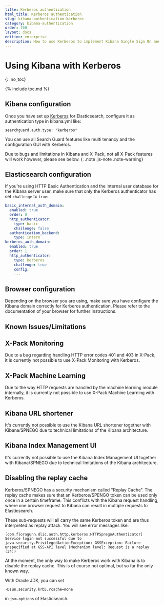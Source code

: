 ```yaml
---
title: Kerberos authentication
html_title: Kerberos authentication
slug: kibana-authentication-kerberos
category: kibana-authentication
order: 700
layout: docs
edition: enterprise
description: How to use Kerberos to implement Kibana Single Sign On and  to protect your data from any unauthorized access.
---
```

<!---
Copyright 2020 floragunn GmbH
-->

# Using Kibana with Kerberos
{: .no_toc}

{% include toc.md %}

## Kibana configuration

Once you have set up [Kerberos](../_docs_auth_auth/auth_auth_kerberos.md) for Elasticsearch, configure it as authentication type in kibana.yml like: 

```
searchguard.auth.type: "kerberos"
```

You can use all Search Guard features like multi tenancy and the configuration GUI with Kerberos. 

Due to bugs and limitations in Kibana and X-Pack, not all X-Pack features will work however, please see below.
{: .note .js-note .note-warning}

## Elasticsearch configuration

If you're using HTTP Basic Authentication and the internal user database for the Kibana server user, make sure that only the Kerberos authenticator has set `challenge` to `true`:

```yaml
basic_internal_auth_domain: 
  enabled: true
  order: 0
  http_authenticator:
    type: basic
    challenge: false
  authentication_backend:
    type: intern
kerberos_auth_domain: 
  enabled: true
  order: 1
  http_authenticator:
    type: kerberos
    challenge: true
    config:
    ...
```

## Browser configuration

Depending on the browser you are using, make sure you have configure the Kibana domain correctly for Kerberos authentication. Please refer to the documentation of your browser for further instructions.

## Known Issues/Limitations

## X-Pack Monitoring

Due to a bug regarding handling HTTP error codes 401 and 403 in X-Pack, it is currently not possible to use X-Pack Monitoring with Kerberos. 

## X-Pack Machine Learning

Due to the way HTTP requests are handled by the machine learning module internally, it is currently not possible to use X-Pack Machine Learning with Kerberos. 

## Kibana URL shortener

It's currently not possible to use the Kibana URL shortener together with Kibana/SPNEGO due to technical limitations of the Kibana architecture.

## Kibana Index Management UI

It's currently not possible to use the Kibana Index Management UI together with Kibana/SPNEGO due to technical limitations of the Kibana architecture.

## Disabling the replay cache

Kerberos/SPNEGO has a security mechanism called "Replay Cache". The replay cache makes sure that an Kerberos/SPENGO token can be used only once in a certain timeframe. This conflicts with the Kibana request handling, where one browser request to Kibana can result in multiple requests to Elasticsearch.

These sub-requests will all carry the same Kerberos token and are thus interpreted as replay attack. You will see error messages like:

```
[com.floragunn.dlic.auth.http.kerberos.HTTPSpnegoAuthenticator] Service login not successful due to java.security.PrivilegedActionException: GSSException: Failure unspecified at GSS-API level (Mechanism level: Request is a replay (34)) 
```

At the moment, the only way to make Kerberos work with Kibana is to disable the replay cache. This is of course not optimal, but so far the only known way.

With Oracle JDK, you can set

```
-Dsun.security.krb5.rcache=none
```

in `jvm.options` of Elasticsearch. 
